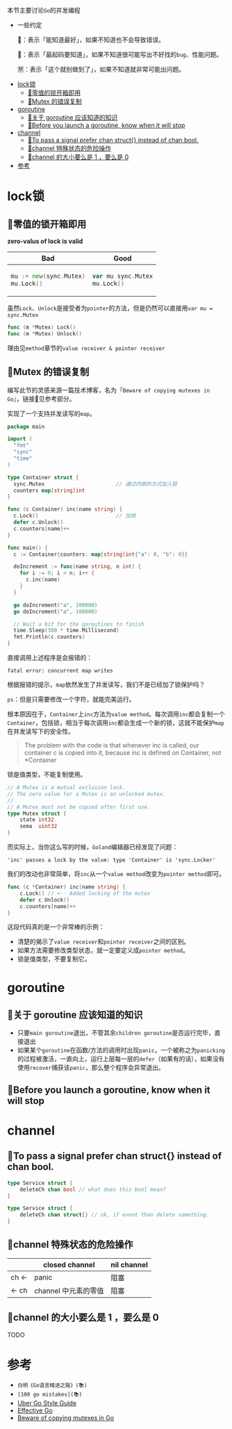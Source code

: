 本节主要讨论`Go`的并发编程

* 一些约定

  🌵：表示「能知道最好」，如果不知道也不会导致错误。

  🚩：表示「最起码要知道」，如果不知道很可能写出不好找的`bug`、性能问题。

  🈲：表示「这个就别做到了」，如果不知道就非常可能出问题。
  
- [lock锁](#lock锁)
  - [🚩零值的锁开箱即用](#🚩零值的锁开箱即用)
  - [🚩Mutex 的错误复制](#🚩mutex的错误复制)
- [goroutine](#goroutine)
  - [🚩关于 goroutine 应该知道的知识](#🚩关于goroutine应该知道的知识)
  - [🚩Before you launch a goroutine, know when it will stop](#🚩before-you-launch-a-goroutine-know-when-it-will-stop)
- [channel](#channel)
  - [🌵To pass a signal prefer chan struct{} instead of chan bool.](#🌵to-pass-a-signal-prefer-chan-struct-instead-of-chan-bool)
  - [🚩channel 特殊状态的危险操作](#🚩channel特殊状态的危险操作)
  - [🚩channel 的大小要么是 1 ，要么是 0](#🚩channel的大小要么是-1，要么是-0)
- [参考](#参考)

# lock锁

## 🚩零值的锁开箱即用
**zero-valus of lock is valid**
<table>
<thead><tr><th>Bad</th><th>Good</th></tr></thead>
<tbody>
<tr><td>

```go
mu := new(sync.Mutex)
mu.Lock()
```
</td><td>

```go
var mu sync.Mutex
mu.Lock()
```
</td></tr>
</tbody></table>

虽然`Lock`、`Unlock`是接受者为`pointer`的方法，但是仍然可以直接用`var mu = sync.Mutex`
```go
func (m *Mutex) Lock()
func (m *Mutex) Unlock() 
```
理由见`method`章节的`value receiver & pointer receiver`

## 🚩Mutex 的错误复制

编写此节的灵感来源一篇技术博客，名为『`Beware of copying mutexes in Go`』，链接🔗见参考部分。

实现了一个支持并发读写的`map`。
```go
package main

import (
  "fmt"
  "sync"
  "time"
)

type Container struct {
  sync.Mutex                       // 通过内嵌的方式加入锁
  counters map[string]int
}

func (c Container) inc(name string) {
  c.Lock()                         // 加锁
  defer c.Unlock()
  c.counters[name]++
}

func main() {
  c := Container{counters: map[string]int{"a": 0, "b": 0}}

  doIncrement := func(name string, n int) {
    for i := 0; i < n; i++ {
      c.inc(name)
    }
  }

  go doIncrement("a", 100000)
  go doIncrement("a", 100000)

  // Wait a bit for the goroutines to finish
  time.Sleep(300 * time.Millisecond)
  fmt.Println(c.counters)
}
```

直接调用上述程序是会报错的：

`fatal error: concurrent map writes`

根据报错的提示，`map`依然发生了并发读写，我们不是已经加了锁保护吗？

`ps`：但是只需要修改一个字符，就能完美运行。

根本原因在于，`Container`上`inc`方法为`value method`。每次调用`inc`都会复制一个`Container`，包括锁，相当于每次调用`inc`都会生成一个新的锁，这就不能保护`map`在并发读写下的安全性。

> The problem with the code is that whenever inc is called, our container c is copied into it, because inc is defined on Container, not *Container

锁是值类型，不能复制使用。
```go
// A Mutex is a mutual exclusion lock.
// The zero value for a Mutex is an unlocked mutex.
//
// A Mutex must not be copied after first use.
type Mutex struct {
	state int32
	sema  uint32
}
```

而实际上，当你这么写的时候，`Goland`编辑器已经发现了问题：

`'inc' passes a lock by the value: type 'Container' is 'sync.Locker' `

我们的改动也非常简单，将`inc`从一个`value method`改变为`pointer method`即可。
```go
func (c *Container) inc(name string) {
	c.Lock() // <-- Added locking of the mutex
	defer c.Unlock()
	c.counters[name]++
}
```

这段代码真的是一个非常棒的示例：
* 清楚的揭示了`value receiver`和`pointer receiver`之间的区别。
* 如果方法需要修改类型状态，就一定要定义成`pointer method`。
* 锁是值类型，不要复制它。

# goroutine

## 🚩关于 goroutine 应该知道的知识
* 只要`main goroutine`退出，不管其余`children goroutine`是否运行完毕，直接退出
* 如果某个`goroutine`在函数/方法的调用时出现`panic`，一个被称之为`panicking`的过程被激活，一直向上，运行上层每一层的`defer`（如果有的话），如果没有使用`recover`捕获该`panic`，那么整个程序会异常退出。


## 🚩Before you launch a goroutine, know when it will stop


# channel
## 🌵To pass a signal prefer chan struct{} instead of chan bool.
```go
type Service struct {
	deleteCh chan bool // what does this bool mean? 
}

type Service struct {
	deleteCh chan struct{} // ok, if event than delete something.
}
```
## 🚩channel 特殊状态的危险操作

|       | closed channel | nil channel |
|-------|----------------|-------------|
| ch <- | panic          | 阻塞          |
| <- ch | channel 中元素的零值 | 阻塞          |


## 🚩channel 的大小要么是 1 ，要么是 0
TODO


# 参考
* `白明《Go语言精进之路》(📚)`
* `[100 go mistakes](📚)`
* [Uber Go Style Guide](https://github.com/uber-go/guide/blob/master/style.md)
* [Effective Go](https://go.dev/doc/effective_go)
* [Beware of copying mutexes in Go](https://eli.thegreenplace.net/2018/beware-of-copying-mutexes-in-go/)